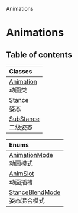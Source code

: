 Animations

# Animations <Badge type="tip" text="Groups" /> <Score text="Animations" />

## Table of contents
| Classes |
| :-----|
| [Animation](../classes/Gameplay.Animation.md) <br> 动画类 |
| [Stance](../classes/Gameplay.Stance.md) <br> 姿态 |
| [SubStance](../classes/Gameplay.SubStance.md) <br> 二级姿态 |


| Enums |
| :-----|
| [AnimationMode](../enums/Gameplay.AnimationMode.md) <br> 动画模式 |
| [AnimSlot](../enums/Gameplay.AnimSlot.md) <br> 动画插槽 |
| [StanceBlendMode](../enums/Gameplay.StanceBlendMode.md) <br> 姿态混合模式 |

